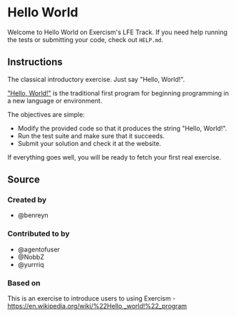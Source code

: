 # Hello World

Welcome to Hello World on Exercism's LFE Track.
If you need help running the tests or submitting your code, check out `HELP.md`.

## Instructions

The classical introductory exercise.
Just say "Hello, World!".

["Hello, World!"][hello-world] is the traditional first program for beginning programming in a new language or environment.

The objectives are simple:

- Modify the provided code so that it produces the string "Hello, World!".
- Run the test suite and make sure that it succeeds.
- Submit your solution and check it at the website.

If everything goes well, you will be ready to fetch your first real exercise.

[hello-world]: https://en.wikipedia.org/wiki/%22Hello,_world!%22_program

## Source

### Created by

- @benreyn

### Contributed to by

- @agentofuser
- @NobbZ
- @yurrriq

### Based on

This is an exercise to introduce users to using Exercism - https://en.wikipedia.org/wiki/%22Hello,_world!%22_program